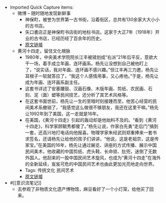 - Imported Quick Capture items:
    - 微博 – 随时随地发现新鲜事
        - 神保町，被誉为世界第一古书街，沿着街区，总共有130余家大大小小的古书店。  
        - 矢口書店正是神保町书店街的地标书店。这家于大正7年（1918年）开业的古书店，已经历经了百余年的历史。
        - [原文链接](https://weibo.com/)
    - 黄河十四走，留住文化根脉
        - 1980年，中央美术学院院长江丰被错划成“右派”21年后平反，意欲大干一场，着手成立年画、连环画系。杨先让没想到自己被他盯上了，“说实话，我对年画、连环画不感兴趣。”但江丰再三力邀，杨先让耳根子一软就答应了，“我这个人感情用事，又心疼他。”于是，杨先让成为年画、连环画系副主任。
        - 这套书详述了安塞腰鼓、汉画石像、木版年画、剪纸、农民画、石刻、泥（面）塑等民间技艺，还分析了其艺术风格等。
        - 在这套书面世前，杨先让一生的至暗时刻接踵而至，他苦心经营的民间美术系撤销了，“我感觉这么做很不够朋友，我还在这里干嘛。”杨先让1992年到了美国，这一走就是16年。
        - 在美国，《黄河十四走》引起的轰动却是他始料不及的。“看到《黄河十四走》，科学家顾毓秀都傻了。”杨先让说，作家白先勇“走后门”搞到一套，还高兴地打电话向他报喜。物理学家朱经武则郑重捧来一套书求签名，还请杨先让给他的孩子们讲讲，“他说，这是老祖宗，这是传家宝。”在美国的16年，杨先让通过展览、讲座的方式传播、展示中国民间美术，他收藏的中国剪纸、虎头鞋、长命锁、肚兜，迷倒了无数外国人。他刮来的一股中国民间艺术旋风，也成为“黄河十四走”在海外的全新延续，岌岌可危的中国民间艺术也由此更加光亮地走向世界。
        - Tags: 传统文化 民间艺术
        - [原文链接](http://www.qstheory.cn/books/2019-11/13/c_1125203499.htm)
- #[[意识流笔记]]
    - 去参观了非物质文化遗产博物馆，麻豆看好了一个小灯笼，给他买了回来。
